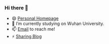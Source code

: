 ### Hi there 👋
- 😄 [Personal Homepage](http://resume.maples31.com)
- 🔭 I’m currently studying on Wuhan University.
- 📫 [Email](mailto:2018302110421@whu.edu.cn) to reach me!
- ⚡ [Sharing Blog](https://blog.maples31.com/blog/)

<!--
**Maple-pro/Maple-pro** is a ✨ _special_ ✨ repository because its `README.md` (this file) appears on your GitHub profile.

Here are some ideas to get you started:

- 🔭 I’m currently working on ...
- 🌱 I’m currently learning ...
- 👯 I’m looking to collaborate on ...
- 🤔 I’m looking for help with ...
- 💬 Ask me about ...
- 📫 How to reach me: ...
- 😄 Pronouns: ...
- ⚡ Fun fact: ...
-->
